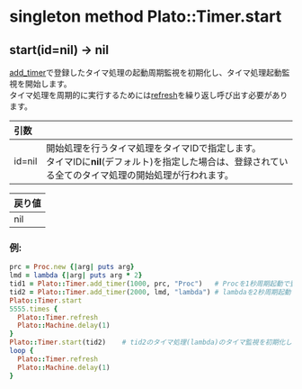 # singleton method Plato::Timer.start

## start(id=nil) -> nil

[add_timer](add_timer.md)で登録したタイマ処理の起動周期監視を初期化し、タイマ処理起動監視を開始します。  
タイマ処理を周期的に実行するためには[refresh](refresh_s.md)を繰り返し呼び出す必要があります。

|引数||
|:--|:--|
|id=nil|開始処理を行うタイマ処理をタイマIDで指定します。<br>タイマIDに**nil**(デフォルト)を指定した場合は、登録されている全てのタイマ処理の開始処理が行われます。|

|戻り値|
|:--|
|nil|

### 例:
```Ruby
prc = Proc.new {|arg| puts arg}
lmd = lambda {|arg| puts arg * 2}
tid1 = Plato::Timer.add_timer(1000, prc, "Proc")   # Procを1秒周期起動で登録します
tid2 = Plato::Timer.add_timer(2000, lmd, "lambda") # lambdaを2秒周期起動で登録します
Plato::Timer.start
5555.times {
  Plato::Timer.refresh
  Plato::Machine.delay(1)
}
Plato::Timer.start(tid2)    # tid2のタイマ処理(lambda)のタイマ監視を初期化します
loop {
  Plato::Timer.refresh
  Plato::Machine.delay(1)
}
```
